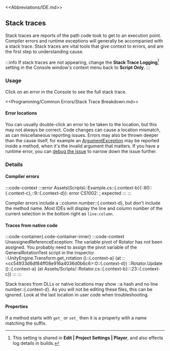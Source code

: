 <<Abbreviations/IDE.md>>
## Stack traces

Stack traces are reports of the path code took to get to an execution point.
Compiler errors and runtime exceptions will generally be accompanied with a stack trace.
Stack traces are vital tools that give context to errors, and are the first step to understanding cause.

:::info
If stack traces are not appearing, change the **Stack Trace Logging**[^1] setting in the Console window's context menu back to **Script Only**.
:::
[^1]: This setting is shared in **Edit | Project Settings | Player**, and also effects log details in builds.

### Usage
Click on an error in the Console to see the full stack trace.

<<Programming/Common Errors/Stack Trace Breakdown.md>>

#### Error locations
You can usually double-click an error to be taken to the location, but this may not always be correct. Code changes can cause a location mismatch, as can miscellaneous reporting issues. Errors may also be thrown deeper than the cause itself, for example an [ArgumentException](../Runtime%20Exceptions/ArgumentException.md) may be reported inside a method, when it's the invalid argument that matters.
If you have a runtime error, you can [debug the issue](Debugging.md) to narrow down the issue further.

### Details
#### Compiler errors
:::code-context
:::error
Assets\Scripts\\::Example.cs::{.context-b}(::80::{.context-c},::9::{.context-d}): error CS1002: ; expected
:::
:::

Compiler errors include a ::column number::{.context-d}, but don't include the method name.
Most IDEs will display the line and column number of the current selection in the bottom right as `line:column`.

#### Traces from native code
:::code-container{.code-container-inner}
:::code-context
UnassignedReferenceException: The variable pivot of Rotator has not been assigned.
You probably need to assign the pivot variable of the GeneralRotationTest script in the inspector.
::UnityEngine.Transform.get_rotation ()::{.context-a} (at ::&lt;cc54933d6df84ff08e916a4036d0b6c6&gt;:0::{.context-d})
::Rotator.Update ()::{.context-a} (at Assets/Scripts/::Rotator.cs::{.context-b}:::23::{.context-c})
:::
:::

Stack traces from DLLs or native locations may show ::a hash and no line number::{.context-d}. As you will not be editing these files, this can be ignored. Look at the last location in user code when troubleshooting.

#### Properties
If a method starts with `get_` or `set_` then it is a property with a name matching the suffix.
